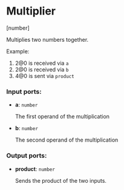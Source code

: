 # Multiplier

[number]

Multiplies two numbers together.

Example:

1. 2@0 is received via `a`
2. 2@0 is received via `b`
3. 4@0 is sent via `product`

### Input ports:

* __a__: `number`

    The first operand of the multiplication


* __b__: `number`

    The second operand of the multiplication

### Output ports:

* __product__: `number`

    Sends the product of the two inputs.

